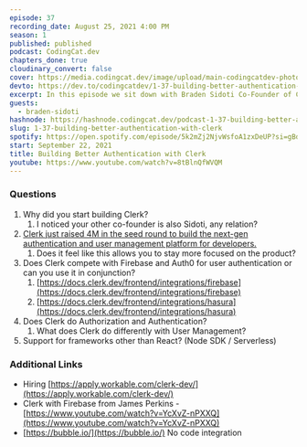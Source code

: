 ```yaml
---
episode: 37
recording_date: August 25, 2021 4:00 PM
season: 1
published: published
podcast: CodingCat.dev
chapters_done: true
cloudinary_convert: false
cover: https://media.codingcat.dev/image/upload/main-codingcatdev-photo/zbahldu0x4ihuimeczfq.png
devto: https://dev.to/codingcatdev/1-37-building-better-authentication-with-clerk-3fkh
excerpt: In this episode we sit down with Braden Sidoti Co-Founder of Clerk. Clerk is the next-gen authentication and user management platform for developers.
guests:
  - braden-sidoti
hashnode: https://hashnode.codingcat.dev/podcast-1-37-building-better-authentication-with-clerk
slug: 1-37-building-better-authentication-with-clerk
spotify: https://open.spotify.com/episode/5k2mZj2NjvWsfoA1zxDeUP?si=gBdYPcKbS6Wq1uVnTUMC3w
start: September 22, 2021
title: Building Better Authentication with Clerk
youtube: https://www.youtube.com/watch?v=8tBlnQfWVQM
---
```


### Questions

1. Why did you start building Clerk?
   1. I noticed your other co-founder is also Sidoti, any relation?
2. [Clerk just raised 4M in the seed round to build the next-gen authentication and user management platform for developers.](https://clerk.dev/blog/clerk-raises-for-next-gen-auth)
   1. Does it feel like this allows you to stay more focused on the product?
3. Does Clerk compete with Firebase and Auth0 for user authentication or can you use it in conjunction?
   1. [https://docs.clerk.dev/frontend/integrations/firebase](https://docs.clerk.dev/frontend/integrations/firebase)
   2. [https://docs.clerk.dev/frontend/integrations/hasura](https://docs.clerk.dev/frontend/integrations/hasura)
4. Does Clerk do Authorization and Authentication?
   1. What does Clerk do differently with User Management?
5. Support for frameworks other than React? (Node SDK / Serverless)

### Additional Links

- Hiring [https://apply.workable.com/clerk-dev/](https://apply.workable.com/clerk-dev/)
- Clerk with Firebase from James Perkins - [https://www.youtube.com/watch?v=YcXvZ-nPXXQ](https://www.youtube.com/watch?v=YcXvZ-nPXXQ)
- [https://bubble.io/](https://bubble.io/) No code integration
